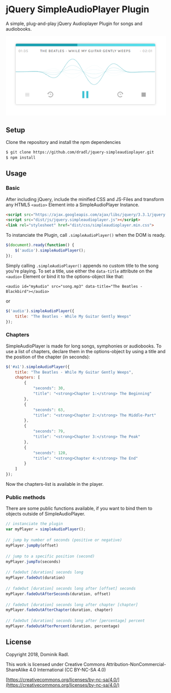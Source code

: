 # jQuery SimpleAudioPlayer Plugin
A simple, plug-and-play jQuery Audioplayer Plugin for songs and audiobooks.

![jQuery SimpleAudioPlayer Plugin](image1.PNG)

## Setup
Clone the repository and install the npm dependencies

```sh
$ git clone https://github.com/dradl/jquery-simpleaudioplayer.git
$ npm install
```

## Usage

### Basic
After including jQuery, include the minified CSS and JS-Files and transform any HTML5 ```<audio>``` Element into a SimpleAudioPlayer Instance.

```html
<script src="https://ajax.googleapis.com/ajax/libs/jquery/3.3.1/jquery.min.js"></script>
<script src="dist/js/jquery.simpleaudioplayer.js"></script>
<link rel="stylesheet" href="dist/css/simpleaudioplayer.min.css">
```

To instanciate the Plugin, call `.simpleAudioPlayer()` when the DOM is ready.


```js
$(document).ready(function() {
	$('audio').simpleAudioPlayer();
});
```


Simply calling `.simpleAudioPlayer()` appends no custom title to the song you're playing. To set a title, use either the `data-title` attribute on the ```<audio>``` Element or bind it to the options-object like that:


```
<audio id="myAudio" src="song.mp3" data-title="The Beatles - Blackbird"></audio>
```
or

```js
$('audio').simpleAudioPlayer({
	title: "The Beatles - While My Guitar Gently Weeps"
});
```

### Chapters
SimpleAudioPlayer is made for long songs, symphonies or audiobooks. To use a list of chapters, declare them in the options-object by using a title and the position of the chapter (in seconds):


```js
$('#a1').simpleAudioPlayer({
	title: "The Beatles - While My Guitar Gently Weeps",
	chapters: [
		{
			"seconds": 30,
			"title": "<strong>Chapter 1:</strong> The Beginning"
		},
		{
			"seconds": 63,
			"title": "<strong>Chapter 2:</strong> The Middle-Part"
		},
		{
			"seconds": 79,
			"title": "<strong>Chapter 3:</strong> The Peak"
		},
		{
			"seconds": 120,
			"title": "<strong>Chapter 4:</strong> The End"
		}
	]
});
```
Now the chapters-list is available in the player.

### Public methods
There are some public functions available, if you want to bind them to objects outside of SimpleAudioPlayer.

```js
// instanciate the plugin
var myPlayer = simpleAudioPlayer();

// jump by number of seconds (positive or negative)
myPlayer.jumpBy(offset)

// jump to a specific position (second)
myPlayer.jumpTo(seconds)

// fadeOut [duration] seconds long
myPlayer.fadeOut(duration)

// fadeOut [duration] seconds long after [offset] seconds
myPlayer.fadeOutAfterSeconds(duration, offset)

// fadeOut [duration] seconds long after chapter [chapter]
myPlayer.fadeOutAfterChapter(duration, chapter)

// fadeOut [duration] seconds long after [percentage] percent
myPlayer.fadeOutAfterPercent(duration, percentage)
```

## License
Copyright 2018, Dominik Radl.

This work is licensed under Creative Commons Attribution-NonCommercial-ShareAlike 4.0 International (CC BY-NC-SA 4.0) 

[https://creativecommons.org/licenses/by-nc-sa/4.0/](https://creativecommons.org/licenses/by-nc-sa/4.0/)